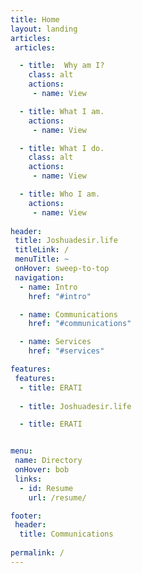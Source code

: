 ```yaml
---
title: Home
layout: landing
articles:
 articles:

  - title:  Why am I?
    class: alt
    actions: 
     - name: View

  - title: What I am.
    actions: 
     - name: View

  - title: What I do.
    class: alt
    actions: 
     - name: View

  - title: Who I am.
    actions: 
     - name: View
     
header:
 title: Joshuadesir.life 
 titleLink: / 
 menuTitle: ~
 onHover: sweep-to-top
 navigation: 
  - name: Intro 
    href: "#intro"

  - name: Communications
    href: "#communications"

  - name: Services
    href: "#services"

features:
 features: 
  - title: ERATI
  
  - title: Joshuadesir.life

  - title: ERATI


menu:
 name: Directory
 onHover: bob
 links: 
  - id: Resume
    url: /resume/

footer: 
 header: 
  title: Communications 
    
permalink: /
---
```



